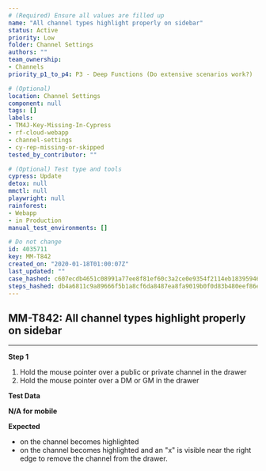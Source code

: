 ```yaml
---
# (Required) Ensure all values are filled up
name: "All channel types highlight properly on sidebar"
status: Active
priority: Low
folder: Channel Settings
authors: ""
team_ownership:
- Channels
priority_p1_to_p4: P3 - Deep Functions (Do extensive scenarios work?)

# (Optional)
location: Channel Settings
component: null
tags: []
labels:
- TM4J-Key-Missing-In-Cypress
- rf-cloud-webapp
- channel-settings
- cy-rep-missing-or-skipped
tested_by_contributor: ""

# (Optional) Test type and tools
cypress: Update
detox: null
mmctl: null
playwright: null
rainforest:
- Webapp
- in Production
manual_test_environments: []

# Do not change
id: 4035711
key: MM-T842
created_on: "2020-01-18T01:00:07Z"
last_updated: ""
case_hashed: c607ecdb4651c08991a77ee8f81ef60c3a2ce0e9354f2114eb183959464f03da3f0380b300d5128ad1501a68efd06bb8
steps_hashed: db4a6811c9a89666f5b1a8cf6da8487ea8fa9019b0f0d83b480eef86ecbd708b0ac71ec7373b4aadcc24a540b3b1d3d8
---
```


<!-- (Auto-generated) Based on frontmatter's "key" and "name" -->

## MM-T842: All channel types highlight properly on sidebar

---

**Step 1**

1. Hold the mouse pointer over a public or private channel in the drawer
2. Hold the mouse pointer over a DM or GM in the drawer

**Test Data**

**N/A for mobile**

**Expected**

- on the channel becomes highlighted
- on the channel becomes highlighted and an "x" is visible near the right edge to remove the channel from the drawer.
